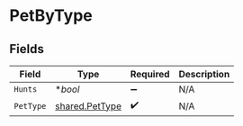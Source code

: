 # PetByType


## Fields

| Field                                                   | Type                                                    | Required                                                | Description                                             |
| ------------------------------------------------------- | ------------------------------------------------------- | ------------------------------------------------------- | ------------------------------------------------------- |
| `Hunts`                                                 | **bool*                                                 | :heavy_minus_sign:                                      | N/A                                                     |
| `PetType`                                               | [shared.PetType](../../../pkg/models/shared/pettype.md) | :heavy_check_mark:                                      | N/A                                                     |